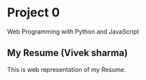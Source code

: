 # Project 0

Web Programming with Python and JavaScript
## My Resume (Vivek sharma)
This is web representation of my Resume.
